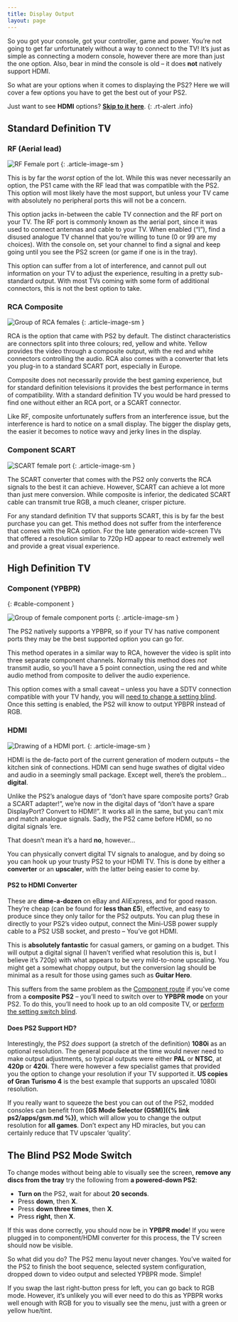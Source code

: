 ```yaml
---
title: Display Output
layout: page
---
```


So you got your console, got your controller, game and power. You’re not going to get far unfortunately without a way to connect to the TV! It’s just as simple as connecting a modern console, however there are more than just the one option. Also, bear in mind the console is old – it does **not** natively support HDMI.

So what are your options when it comes to displaying the PS2? Here we will cover a few options you have to get the best out of your PS2.

Just want to see **HDMI** options? [**Skip to it here**](#cable-hdmi).
{: .rt-alert .info}

## Standard Definition TV

### RF (Aerial lead)

![RF Female port](/assets/img/port-rf.webp)
{: .article-image-sm }

This is by far the _worst_ option of the lot. While this was never necessarily an option, the PS1 came with the RF lead that was compatible with the PS2. This option will most likely have the most support, but unless your TV came with absolutely no peripheral ports this will not be a concern.

This option jacks in-between the cable TV connection and the RF port on your TV. The RF port is commonly known as the aerial port, since it was used to connect antennas and cable to your TV. When enabled (“I”), find a disused analogue TV channel that you’re willing to tune (0 or 99 are my choices). With the console on, set your channel to find a signal and keep going until you see the PS2 screen (or game if one is in the tray).

This option can suffer from a lot of interference, and cannot pull out information on your TV to adjust the experience, resulting in a pretty sub-standard output. With most TVs coming with some form of additional connectors, this is not the best option to take.

### RCA Composite

![Group of RCA females](/assets/img/port-rca.webp)
{: .article-image-sm }

RCA is the option that came with PS2 by default. The distinct characteristics are connectors split into three colours; red, yellow and white. Yellow provides the video through a composite output, with the red and white connectors controlling the audio. RCA also comes with a converter that lets you plug-in to a standard SCART port, especially in Europe.

Composite does not necessarily provide the best gaming experience, but for standard definition televisions it provides the best performance in terms of compatibility. With a standard definition TV you would be hard pressed to find one without either an RCA port, or a SCART connector.

Like RF, composite unfortunately suffers from an interference issue, but the interference is hard to notice on a small display. The bigger the display gets, the easier it becomes to notice wavy and jerky lines in the display.

### Component SCART

![SCART female port](/assets/img/port-scart.webp)
{: .article-image-sm }

The SCART converter that comes with the PS2 only converts the RCA signals to the best it can achieve. However, SCART can achieve a lot more than just mere conversion. While composite is inferior, the dedicated SCART cable can transmit true RGB, a much cleaner, crisper picture.

For any standard definition TV that supports SCART, this is by far the best purchase you can get. This method does not suffer from the interference that comes with the RCA option. For the late generation wide-screen TVs that offered a resolution similar to 720p HD appear to react extremely well and provide a great visual experience.

## High Definition TV

### Component (YPBPR)
{: #cable-component }

![Group of female component ports](/assets/img/port-component.webp)
{: .article-image-sm }

The PS2 natively supports a YPBPR, so if your TV has native component ports they may be the best supported option you can go for.

This method operates in a similar way to RCA, however the video is split into three separate component channels. Normally this method does _not_ transmit audio, so you’ll have a 5 point connection, using the red and white audio method from composite to deliver the audio experience.

This option comes with a small caveat – unless you have a SDTV connection compatible with your TV handy, you will [need to change a setting blind](#switch). Once this setting is enabled, the PS2 will know to output YPBPR instead of RGB.

### HDMI

![Drawing of a HDMI port.](/assets/img/port-hdmi.webp)
{: .article-image-sm }

HDMI is the de-facto port of the current generation of modern outputs – the kitchen sink of connections. HDMI can send huge swathes of digital video and audio in a seemingly small package. Except well, there’s the problem… **digital**.

Unlike the PS2’s analogue days of “don’t have spare composite ports? Grab a SCART adapter!”, we’re now in the digital days of “don’t have a spare DisplayPort? Convert to HDMI!”. It works all in the same, but you can’t mix and match analogue signals. Sadly, the PS2 came before HDMI, so no digital signals ‘ere.

That doesn’t mean it’s a hard **no**, however…

You can physically convert digital TV signals to analogue, and by doing so you can hook up your trusty PS2 to your HDMI TV. This is done by either a **converter** or an **upscaler**, with the latter being easier to come by.

#### PS2 to HDMI Converter

These are **dime-a-dozen** on eBay and AliExpress, and for good reason. They’re cheap (can be found for **less than £5**), effective, and easy to produce since they only tailor for the PS2 outputs. You can plug these in directly to your PS2’s video output, connect the Mini-USB power supply cable to a PS2 USB socket, and presto – You’ve got HDMI.

This is **absolutely fantastic** for casual gamers, or gaming on a budget. This will output a digital signal (I haven’t verified what resolution this is, but I believe it’s 720p) with what appears to be very mild-to-none upscaling. You might get a somewhat choppy output, but the conversion lag should be minimal as a result for those using games such as **Guitar Hero**.

This suffers from the same problem as the [Component route](#cable-component) if you’ve come from a **composite PS2** – you’ll need to switch over to **YPBPR mode** on your PS2. To do this, you’ll need to hook up to an old composite TV, or [perform the setting switch blind](#switch).

#### Does PS2 Support HD?

Interestingly, the PS2 _does_ support (a stretch of the definition) **1080i** as an optional resolution. The general populace at the time would never need to make output adjustments, so typical outputs were either **PAL** or **NTSC**, at **420p** or **420i**. There were however a few specialist games that provided you the option to change your resolution if your TV supported it. **US copies of Gran Turismo 4** is the best example that supports an upscaled 1080i resolution.

If you really want to squeeze the best you can out of the PS2, modded consoles can benefit from **[GS Mode Selector (GSM)]({% link ps2/apps/gsm.md %})**, which will allow you to change the output resolution for **all games**. Don’t expect any HD miracles, but you can certainly reduce that TV upscaler ‘quality’.

## The Blind PS2 Mode Switch

To change modes without being able to visually see the screen, **remove any discs from the tray** try the following from **a powered-down PS2**:

*   **Turn on** the PS2, wait for about **20 seconds**.
*   Press **down**, then **X**.
*   Press **down three times**, then **X**.
*   Press **right**, then **X**.

If this was done correctly, you should now be in **YPBPR mode**! If you were plugged in to component/HDMI converter for this process, the TV screen should now be visible.

So what did you do? The PS2 menu layout never changes. You’ve waited for the PS2 to finish the boot sequence, selected system configuration, dropped down to video output and selected YPBPR mode. Simple!

If you swap the last right-button press for left, you can go back to RGB mode. However, it’s unlikely you will ever need to do this as YPBPR works well enough with RGB for you to visually see the menu, just with a green or yellow hue/tint.
